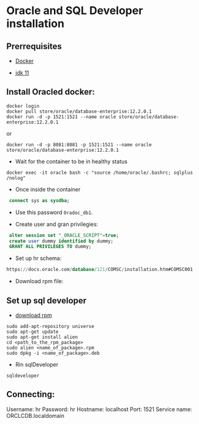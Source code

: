 # Oracle and SQL Developer installation

## Prerrequisites

- [Docker](https://docs.docker.com/engine/install/ubuntu/) 

- [jdk 11](https://dev.to/thegroo/install-and-manage-multiple-java-versions-on-linux-using-alternatives-5e93) 

## Install Oracled docker:


```shell script
docker login
docker pull store/oracle/database-enterprise:12.2.0.1
docker run -d -p 1521:1521 --name oracle store/oracle/database-enterprise:12.2.0.1
```
or
```shell script
docker run -d -p 8081:8081 -p 1521:1521 --name oracle store/oracle/database-enterprise:12.2.0.1
```

- Wait for the container to be in healthy status

```shell script
docker exec -it oracle bash -c "source /home/oracle/.bashrc; sqlplus /nolog"
```

- Once inside the container
```sql
 connect sys as sysdba;
```
- Use this password ```Oradoc_db1```.

- Create user and gran privilegies:

```sql
 alter session set "_ORACLE_SCRIPT"=true;
 create user dummy identified by dummy;
 GRANT ALL PRIVILEGES TO dummy;
```

- Set up hr schema:
```sql
https://docs.oracle.com/database/121/COMSC/installation.htm#COMSC001
```
- Download rpm file: 

## Set up sql developer
- [download rpm](https://www.oracle.com/tools/downloads/sqldev-v192-downloads.html)
```shell script
sudo add-apt-repository universe
sudo apt-get update
sudo apt-get install alien
cd <path_to_the_rpm_package>
sudo alien <name_of_package>.rpm
sudo dpkg -i <name_of_package>.deb
```

- Rin sqlDeveloper

```shell script
sqldeveloper
```


## Connecting:

Username: hr
Password: hr
Hostname: localhost
Port: 1521
Service name: ORCLCDB.localdomain

